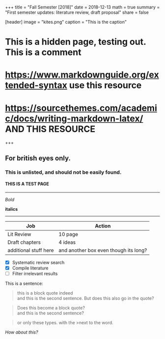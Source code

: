 +++
title = "Fall Semester [2018]"
date = 2018-12-13
math = true 
summary = "First semester updates: literature review, draft proposal"
share = false

[header] 
image = "kites.png" 
caption = "This is the caption"

# This is a hidden page, testing out. This is a comment
# https://www.markdownguide.org/extended-syntax                        use this resource
# https://sourcethemes.com/academic/docs/writing-markdown-latex/       AND THIS RESOURCE

+++

## For british eyes only.
### This is unlisted, and should not be easily found. 
#### THIS IS A TEST PAGE
___

*Bold*

**italics**

***

| Job         | Action      |
| ------- | ----- |
| Lit Review  | 10 page     |
| Draft chapters  | 4 ideas      |
| additional stuff here | and another box even though its long?|


- [x] Systematic review search
- [x] Compile literature
- [ ] Filter irrelevant results

This is a sentence:

>this is a block quote indeed <br> and this is the second sentence.
But does this also go in the quote? 

> Does this become a block quote? <br> and this is the second sentence?

>or only these types. with the >next to the word.

*How about this?*
